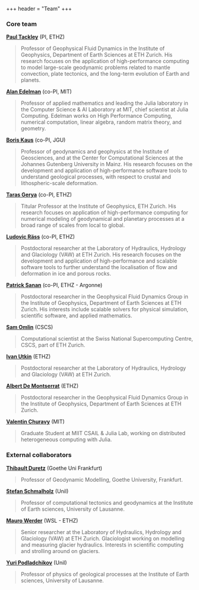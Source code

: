 +++
header = "Team"
+++

### Core team

[**Paul Tackley**](https://erdw.ethz.ch/personen/profil.paul-tackley.html) (PI, ETHZ)

> Professor of Geophysical Fluid Dynamics in the Institute of Geophysics, Department of Earth Sciences at ETH Zurich. His research focuses on the application of high-performance computing to model large-scale geodynamic problems related to mantle convection, plate tectonics, and the long-term evolution of Earth and planets.

[**Alan Edelman**](https://math.mit.edu/~edelman/) (co-PI, MIT)

> Professor of applied mathematics and leading the Julia laboratory in the Computer Science & AI Laboratory at MIT, chief scientist at Julia Computing. Edelman works on High Performance Computing, numerical computation, linear algebra, random matrix theory, and geometry.

[**Boris Kaus**](https://github.com/boriskaus) (co-PI, JGU)

> Professor of geodynamics and geophysics at the Institute of Geosciences, and at the Center for Computational Sciences at the Johannes Gutenberg University in Mainz. His research focuses on the development and application of high-performance software tools to understand geological processes, with respect to crustal and lithospheric-scale deformation.

[**Taras Gerya**](https://geophysics.ethz.ch/people/person-detail.MTE3Nzky.TGlzdC84MjEsMTE4NDAwMzQxMg==.html) (co-PI, ETHZ)

> Titular Professor at the Institute of Geophysics, ETH Zurich. His research focuses on application of high-performance computing for numerical modeling of geodynamical and planetary processes at a broad range of scales from local to global.

[**Ludovic Räss**](https://github.com/luraess) (co-PI, ETHZ)

> Postdoctoral researcher at the Laboratory of Hydraulics, Hydrology and Glaciology (VAW) at ETH Zurich. His research focuses on the development and application of high-performance and scalable software tools to further understand the localisation of flow and deformation in ice and porous rocks.

[**Patrick Sanan**](https://github.com/psanan) (co-PI, ETHZ - Argonne)

> Postdoctoral researcher in the Geophysical Fluid Dynamics Group in the Institute of Geophysics, Department of Earth Sciences at ETH Zurich. His interests include scalable solvers for physical simulation, scientific software, and applied mathematics.

[**Sam Omlin**](https://github.com/omlins) (CSCS)

> Computational scientist at the Swiss National Supercomputing Centre, CSCS, part of ETH Zurich.

[**Ivan Utkin**](https://github.com/utkinis) (ETHZ)

> Postdoctoral researcher at the Laboratory of Hydraulics, Hydrology and Glaciology (VAW) at ETH Zurich.

[**Albert De Montserrat**](https://github.com/albert-de-montserrat) (ETHZ)

> Postdoctoral researcher in the Geophysical Fluid Dynamics Group in the Institute of Geophysics, Department of Earth Sciences at ETH Zurich.

[**Valentin Churavy**]() (MIT)

> Graduate Student at MIIT CSAIL & Julia Lab, working on distributed heterogeneous computing with Julia.

### External collaborators

[**Thibault Duretz**](https://sites.google.com/site/thibaultduretz/) (Goethe Uni Frankfurt)

> Professor of Geodynamic Modelling, Goethe University, Frankfurt.

[**Stefan Schmalholz**](https://wp.unil.ch/tectonics/) (Unil)

> Professor of computational tectonics and geodynamics at the Institute of Earth sciences, University of Lausanne.

[**Mauro Werder**](https://maurow.bitbucket.io) (WSL - ETHZ)

> Senior researcher at the Laboratory of Hydraulics, Hydrology and Glaciology (VAW) at ETH Zurich. Glaciologist working on modelling and measuring glacier hydraulics. Interests in scientific computing and strolling around on glaciers.

[**Yuri Podladchikov**](https://wp.unil.ch/geocomputing/) (Unil)

> Professor of physics of geological processes at the Institute of Earth sciences, University of Lausanne.
